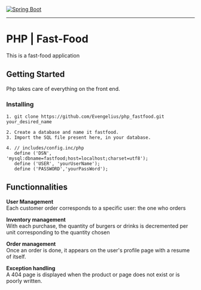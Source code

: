 [![Spring Boot](https://www.php.net/images/logos/new-php-logo.svg)](https://spring.io)

-----------------------------------------------------

# PHP | Fast-Food

This is a fast-food application


## Getting Started

Php takes care of everything on the front end.

### Installing

```
1. git clone https://github.com/Evengelius/php_fastfood.git your_desired_name

2. Create a database and name it fastfood.
3. Import the SQL file present here, in your database.

4. // includes/config.inc/php
   define ('DSN', 'mysql:dbname=fastfood;host=localhost;charset=utf8');
   define ('USER', 'yourUserName');
   define ('PASSWORD','yourPassWord');
```

## Functionnalities

**User Management**<br />
Each customer order corresponds to a specific user: the one who orders

**Inventory management**<br />
With each purchase, the quantity of burgers or drinks is decremented per unit corresponding to the quantity chosen

**Order management**<br />
Once an order is done, it appears on the user's profile page with a resume of itself.

**Exception handling**<br />
A 404 page is displayed when the product or page does not exist or is poorly written.



